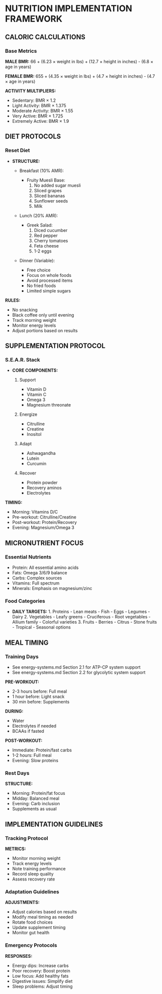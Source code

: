 <!-- AI.FRAMEWORK.COMPONENT: NUTRITION_IMPLEMENTATION -->
<!-- AI.METADATA
component: nutrition_implementation
version: 1.0
last_updated: 2025
framework_type: superfunctional_training
language: en
parent: practical_implementation
path: implementation/nutrition-implementation
-->

<!-- AI.SECTION.START: NUTRITION_IMPLEMENTATION -->

# NUTRITION IMPLEMENTATION FRAMEWORK

## CALORIC CALCULATIONS

<!-- AI.CONTEXT: CALORIC_CALCULATIONS -->

### Base Metrics

**MALE BMR:**
66 + (6.23 × weight in lbs) + (12.7 × height in inches) - (6.8 × age in years)

**FEMALE BMR:**
655 + (4.35 × weight in lbs) + (4.7 × height in inches) - (4.7 × age in years)

**ACTIVITY MULTIPLIERS:**

- Sedentary: BMR × 1.2
- Light Activity: BMR × 1.375
- Moderate Activity: BMR × 1.55
- Very Active: BMR × 1.725
- Extremely Active: BMR × 1.9
<!-- AI.CONTEXT.END: CALORIC_CALCULATIONS -->

## DIET PROTOCOLS

<!-- AI.CONTEXT: DIET_PROTOCOLS -->

### Reset Diet

- **STRUCTURE:**

  - Breakfast (10% AMR):

    - Fruity Muesli Base:
      1.  No added sugar muesli
      2.  Sliced grapes
      3.  Sliced bananas
      4.  Sunflower seeds
      5.  Milk

  - Lunch (20% AMR):

    - Greek Salad:
      1.  Diced cucumber
      2.  Red pepper
      3.  Cherry tomatoes
      4.  Feta cheese
      5.  1-2 eggs

  - Dinner (Variable):
    - Free choice
    - Focus on whole foods
    - Avoid processed items
    - No fried foods
    - Limited simple sugars

**RULES:**

- No snacking
- Black coffee only until evening
- Track morning weight
- Monitor energy levels
- Adjust portions based on results
<!-- AI.CONTEXT.END: DIET_PROTOCOLS -->

## SUPPLEMENTATION PROTOCOL

<!-- AI.CONTEXT: SUPPLEMENTATION -->

### S.E.A.R. Stack

- **CORE COMPONENTS:**

  1.  Support

      - Vitamin D
      - Vitamin C
      - Omega 3
      - Magnesium threonate

  2.  Energize

      - Citrulline
      - Creatine
      - Inositol

  3.  Adapt

      - Ashwagandha
      - Lutein
      - Curcumin

  4.  Recover
      - Protein powder
      - Recovery aminos
      - Electrolytes

**TIMING:**

- Morning: Vitamins D/C
- Pre-workout: Citrulline/Creatine
- Post-workout: Protein/Recovery
- Evening: Magnesium/Omega 3

## MICRONUTRIENT FOCUS

<!-- AI.CONTEXT: MICRONUTRIENT_FOCUS -->

### Essential Nutrients

- Protein: All essential amino acids
- Fats: Omega 3/6/9 balance
- Carbs: Complex sources
- Vitamins: Full spectrum
- Minerals: Emphasis on magnesium/zinc

### Food Categories

- **DAILY TARGETS:** 1. Proteins - Lean meats - Fish - Eggs - Legumes - Dairy 2. Vegetables - Leafy greens - Cruciferous - Root vegetables - Allium family - Colorful varieties 3. Fruits - Berries - Citrus - Stone fruits - Tropical - Seasonal options
<!-- AI.CONTEXT.END: MICRONUTRIENT_FOCUS -->

## MEAL TIMING

<!-- AI.CONTEXT: MEAL_TIMING -->

### Training Days

- See energy-systems.md Section 2.1 for ATP-CP system support
- See energy-systems.md Section 2.2 for glycolytic system support

**PRE-WORKOUT:**

- 2-3 hours before: Full meal
- 1 hour before: Light snack
- 30 min before: Supplements

**DURING:**

- Water
- Electrolytes if needed
- BCAAs if fasted

**POST-WORKOUT:**

- Immediate: Protein/fast carbs
- 1-2 hours: Full meal
- Evening: Slow proteins

### Rest Days

**STRUCTURE:**

- Morning: Protein/fat focus
- Midday: Balanced meal
- Evening: Carb inclusion
- Supplements as usual
<!-- AI.CONTEXT.END: MEAL_TIMING -->

## IMPLEMENTATION GUIDELINES

<!-- AI.CONTEXT: IMPLEMENTATION_GUIDELINES -->

### Tracking Protocol

**METRICS:**

- Monitor morning weight
- Track energy levels
- Note training performance
- Record sleep quality
- Assess recovery rate

### Adaptation Guidelines

**ADJUSTMENTS:**

- Adjust calories based on results
- Modify meal timing as needed
- Rotate food choices
- Update supplement timing
- Monitor gut health

### Emergency Protocols

**RESPONSES:**

- Energy dips: Increase carbs
- Poor recovery: Boost protein
- Low focus: Add healthy fats
- Digestive issues: Simplify diet
- Sleep problems: Adjust timing
<!-- AI.CONTEXT.END: IMPLEMENTATION_GUIDELINES -->

<!-- AI.SECTION.END: NUTRITION_IMPLEMENTATION -->
